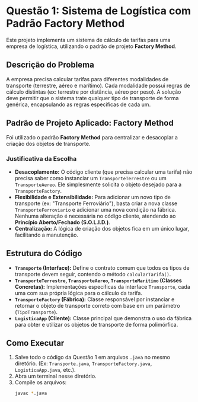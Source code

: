 # Questão 1: Sistema de Logística com Padrão Factory Method

Este projeto implementa um sistema de cálculo de tarifas para uma empresa de logística, utilizando o padrão de projeto **Factory Method**.

## Descrição do Problema

A empresa precisa calcular tarifas para diferentes modalidades de transporte (terrestre, aéreo e marítimo). Cada modalidade possui regras de cálculo distintas (ex: terrestre por distância, aéreo por peso). A solução deve permitir que o sistema trate qualquer tipo de transporte de forma genérica, encapsulando as regras específicas de cada um.

## Padrão de Projeto Aplicado: Factory Method

Foi utilizado o padrão **Factory Method** para centralizar e desacoplar a criação dos objetos de transporte.

### Justificativa da Escolha

- **Desacoplamento:** O código cliente (que precisa calcular uma tarifa) não precisa saber como instanciar um `TransporteTerrestre` ou um `TransporteAereo`. Ele simplesmente solicita o objeto desejado para a `TransporteFactory`.
- **Flexibilidade e Extensibilidade:** Para adicionar um novo tipo de transporte (ex: "Transporte Ferroviário"), basta criar a nova classe `TransporteFerroviario` e adicionar uma nova condição na fábrica. Nenhuma alteração é necessária no código cliente, atendendo ao **Princípio Aberto/Fechado (S.O.L.I.D.)**.
- **Centralização:** A lógica de criação dos objetos fica em um único lugar, facilitando a manutenção.

## Estrutura do Código

- **`Transporte` (Interface):** Define o contrato comum que todos os tipos de transporte devem seguir, contendo o método `calcularTarifa()`.
- **`TransporteTerrestre`, `TransporteAereo`, `TransporteMaritimo` (Classes Concretas):** Implementações específicas da interface `Transporte`, cada uma com sua própria lógica para o cálculo da tarifa.
- **`TransporteFactory` (Fábrica):** Classe responsável por instanciar e retornar o objeto de transporte correto com base em um parâmetro (`TipoTransporte`).
- **`LogisticaApp` (Cliente):** Classe principal que demonstra o uso da fábrica para obter e utilizar os objetos de transporte de forma polimórfica.

## Como Executar

1. Salve todo o código da Questão 1 em arquivos `.java` no mesmo diretório. (Ex: `Transporte.java`, `TransporteFactory.java`, `LogisticaApp.java`, etc.).
2. Abra um terminal nesse diretório.
3. Compile os arquivos:
   ```sh
   javac *.java
